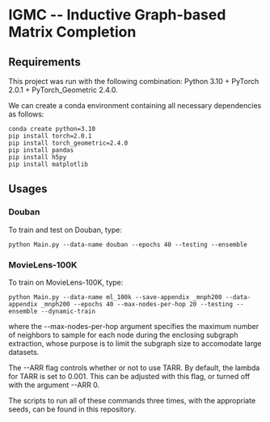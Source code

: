 IGMC -- Inductive Graph-based Matrix Completion
===============================================================================

Requirements
------------

This project was run with the following combination: Python 3.10 + PyTorch 2.0.1 + PyTorch_Geometric 2.4.0. 

We can create a conda environment containing all necessary dependencies as follows:

    conda create python=3.10
    pip install torch=2.0.1
    pip install torch_geometric=2.4.0
    pip install pandas
    pip install h5py
    pip install matplotlib

Usages
------

### Douban

To train and test on Douban, type:

    python Main.py --data-name douban --epochs 40 --testing --ensemble

### MovieLens-100K

To train on MovieLens-100K, type:

    python Main.py --data-name ml_100k --save-appendix _mnph200 --data-appendix _mnph200 --epochs 40 --max-nodes-per-hop 20 --testing --ensemble --dynamic-train

where the --max-nodes-per-hop argument specifies the maximum number of neighbors to sample for each node during the enclosing subgraph extraction, whose purpose is to limit the subgraph size to accomodate large datasets.

The --ARR flag controls whether or not to use TARR. By default, the lambda for TARR is set to 0.001. This can be adjusted with this flag, or turned off with the argument --ARR 0.

The scripts to run all of these commands three times, with the appropriate seeds, can be found in this repository.

